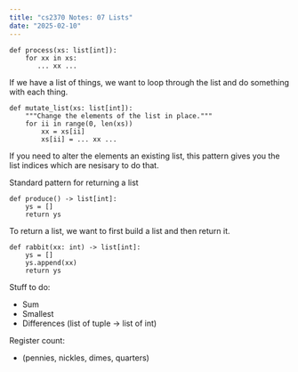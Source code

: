 ```yaml
---
title: "cs2370 Notes: 07 Lists"
date: "2025-02-10"
---
```


```
def process(xs: list[int]):
    for xx in xs:
       ... xx ...
```

If we have a list of things, we want to loop through the list and do something with each thing.

```
def mutate_list(xs: list[int]):
    """Change the elements of the list in place."""
    for ii in range(0, len(xs))
        xx = xs[ii]
        xs[ii] = ... xx ...
```

If you need to alter the elements an existing list, this pattern gives you the list indices which are nesisary to do that.

Standard pattern for returning a list

```
def produce() -> list[int]:
    ys = []
    return ys
```

To return a list, we want to first build a list and then return it.

```
def rabbit(xx: int) -> list[int]:
    ys = []
    ys.append(xx)
    return ys
```

Stuff to do:

 - Sum
 - Smallest
 - Differences (list of tuple -> list of int)
 

Register count:

 - (pennies, nickles, dimes, quarters)
